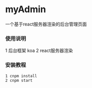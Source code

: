 # myAdmin
一个基于react服务器渲染的后台管理页面


### 使用说明
1 后台框架 koa
2 react服务器渲染


### 安装教程
````
1 cnpm install
2 cnpm start
